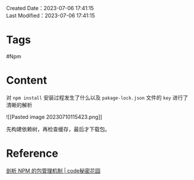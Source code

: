 Created Date：2023-07-06 17:41:15  
Last Modified：2023-07-06 17:41:15

# Tags

#Npm

# Content

对 `npm install` 安装过程发生了什么以及 `pakage-lock.json` 文件的 `key` 进行了清晰的解析

![[Pasted image 20230710115423.png]]

先构建依赖树，再检查缓存，最后才下载包。

# Reference

[剖析 NPM 的包管理机制 | code秘密花园](https://blog.conardli.top/2019/12/17/engineering/npm/)
